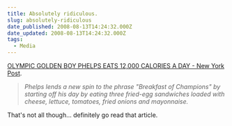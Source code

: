 ```yaml
---
title: Absolutely ridiculous.
slug: absolutely-ridiculous
date_published: 2008-08-13T14:24:32.000Z
date_updated: 2008-08-13T14:24:32.000Z
tags:
  - Media
---
```


[OLYMPIC GOLDEN BOY PHELPS EATS 12,000 CALORIES A DAY - New York Post](http://www.nypost.com/seven/08132008/news/nationalnews/phelps_pig_secret__hes_boy_gorge_124248.htm).

> *Phelps lends a new spin to the phrase "Breakfast of Champions" by starting off his day by eating three fried-egg sandwiches loaded with cheese, lettuce, tomatoes, fried onions and mayonnaise.*

That's not all though... definitely go read that article.
